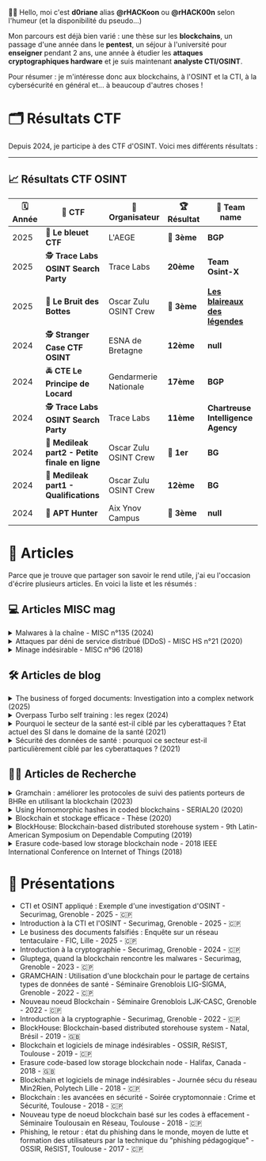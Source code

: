 👋🦝​ Hello, moi c'est **d0riane** alias **@rHACKoon** ou **@rHACK00n** selon l'humeur (et la disponibilité du pseudo...)

Mon parcours est déjà bien varié : une thèse sur les **blockchains**, un passage d'une année dans le **pentest**, un séjour à l'université pour **enseigner** pendant 2 ans, une année à étudier les **attaques cryptographiques hardware** et je suis maintenant **analyste CTI/OSINT**.

Pour résumer : je m'intéresse donc aux blockchains, à l'OSINT et la CTI, à la cybersécurité en général et... à beaucoup d'autres choses !

<!---
rHACK00n/rHACK00n is a ✨ special ✨ repository because its `README.md` (this file) appears on your GitHub profile.
You can click the Preview link to take a look at your changes.
--->
# 🗂️ Résultats CTF 

Depuis 2024, je participe à des CTF d'OSINT. Voici mes différents résultats :

---

## 📈 Résultats CTF OSINT

| 🗓️ Année | 🏁 CTF                               | 🏢 Organisateur                    | 🏆 Résultat                        |👥​ Team name       |  
|----------|--------------------------------------|------------------------------------|-----------------------------------|-----------------------------------|
| 2025      | 💠​ **Le bleuet CTF**                | L'AEGE                              | 🥉 **3ème**                       | **BGP**          |
| 2025     | 🕵️ **Trace Labs OSINT Search Party**     | Trace Labs                      | **20ème**                         | **Team Osint-X** |
| 2025     | 👢 **Le Bruit des Bottes**               | Oscar Zulu OSINT Crew           | 🥉 **3ème**                        | [**Les blaireaux des légendes**](https://github.com/Les-Blaireaux-des-Legendes) |
| 2024     | 🕵️ **Stranger Case CTF OSINT**           | ESNA de Bretagne                   |  **12ème**                      |**null**         |
| 2024     | 🚔 **CTE Le Principe de Locard**         | Gendarmerie Nationale              |    **17ème**                    | **BGP**          |
| 2024     | 🕵️ **Trace Labs OSINT Search Party**     | Trace Labs                      | **11ème**                          | **Chartreuse Intelligence Agency** |
| 2024     | 💊 **Medileak part2 - Petite finale en ligne**| Oscar Zulu OSINT Crew          |🥇 **1er**                        | **BG** |
| 2024     | 💊 **Medileak part1 - Qualifications**   | Oscar Zulu OSINT Crew              |    **12ème**                    | **BG** |
| 2024     | 🦊 **APT Hunter**                        | Aix Ynov Campus                    | 🥉 **3ème**                      | **null** |

# 📝​ Articles

Parce que je trouve que partager son savoir le rend utile, j'ai eu l'occasion d'écrire plusieurs articles. En voici la liste et les résumés :

## ​💻​ Articles MISC mag

<details>
<summary> Malwares à la chaîne - MISC n°135 (2024) </summary>
  
[Malwares à la chaîne - MISC n°135 (2024)](https://connect.ed-diamond.com/misc/misc-135/malwares-a-la-chaine)
  
Cet article explore une utilisation concrète de la blockchain dans le domaine malveillant, en particulier pour la création de malwares. Il commence par rappeler ce qu’est une blockchain et ses propriétés, avant de se concentrer sur son usage pour améliorer les infrastructures de command and control (C2). Deux cas sont ensuite étudiés : un botnet et un ransomware qui s’appuient sur la technologie blockchain pour devenir plus résilients, discrets ou difficiles à neutraliser.
</details>

<details>
<summary> Attaques par déni de service distribué (DDoS) - MISC HS n°21 (2020) </summary>
  
[Attaques par déni de service distribué (DDoS) - MISC HS n°21 (2020)](https://connect.ed-diamond.com/MISC/mischs-021/attaques-par-deni-de-service-distribue-ddos)

Les attaques par déni de service ont été popularisées il y a déjà 20 ans, et sont aujourd’hui connues de (quasiment) tous. Malgré cela, il reste simple et efficace d’en réaliser une, parfois sans même à avoir à écrire la moindre ligne de code. Cet article récapitule les fondamentaux du déni de service, et quelques conseils pour y faire face.
</details>

<details>
<summary> Minage indésirable - MISC n°96 (2018) </summary>
  
[Minage indésirable - MISC n°96 (2018)](https://connect.ed-diamond.com/MISC/misc-096/minage-indesirable)
  
L’article analyse la montée en puissance des logiciels de minage indésirables, aussi appelés cryptojackers. Face à l’explosion de la valeur des crypto-monnaies et à la difficulté croissante de miner de façon rentable, certains acteurs malveillants développent des programmes exploitant à leur insu les ressources informatiques d’utilisateurs. Ces malwares permettent aux attaquants de générer des crypto-monnaies sans investir dans du matériel coûteux, en transférant la charge sur des machines compromises. L’article détaille les mécanismes de ces attaques et les enjeux en matière de sécurité.
</details>


## 🛠️ Articles de blog
<details>
<summary> The business of forged documents: Investigation into a complex network (2025) </summary>
  
[The business of forged documents: Investigation into a complex network (2025)](https://blog.lexfo.fr/the-business-of-forged-documents-investigation.html)

L’article retrace une investigation OSINT approfondie sur une place de marché spécialisée dans les faux documents. Il détaille les techniques utilisées ainsi que les résultats : le regroupement des différents sites en "clusters" appartenant à des mêmes personnes. 
</details>

<details>
<summary> Overpass Turbo self training : les regex (2024) </summary>
  
[Overpass Turbo self training : les regex (2024)](https://medium.com/@d0riane/overpass-turbo-self-training-les-regex-cb278ad1e8cf)

Un exemple concret d'utilisation d'OverPass Turbo dans le cadre de GeoINT, avec notamment la découverte des regex.
</details>


<details>
<summary> Pourquoi le secteur de la santé est-il ciblé par les cyberattaques ? Etat actuel des SI dans le domaine de la santé (2021) </summary>

[Pourquoi le secteur de la santé est-il ciblé par les cyberattaques ? Etat actuel des SI dans le domaine de la santé (2021)](https://www.itrust.fr/sante-2-2-pourquoi-le-secteur-de-la-sante-est-il-cible-par-les-cyberattaques/)

L'article examine les vulnérabilités spécifiques des établissements de santé face aux cybermenaces. Il met en lumière des audits révélant que de nombreux hôpitaux français peuvent être compromis en moins d'une demi-journée, souvent via des accès physiques simples. Les causes identifiées incluent une faible segmentation réseau, l'utilisation d'équipements obsolètes et un manque de ressources dédiées à la cybersécurité.

</details>
  

<details>
<summary> Sécurité des données de santé : pourquoi ce secteur est-il particulièrement ciblé par les cyberattaques ? (2021) </summary>

[Sécurité des données de santé : pourquoi ce secteur est-il particulièrement ciblé par les cyberattaques ? (2021)
](https://www.itrust.fr/securite-des-donnees-de-sante-pourquoi-ce-secteur-est-il-particulierement-cible-par-les-cyberattaques/)

Cet article examine les raisons pour lesquelles les établissements de santé sont des cibles privilégiées des cybercriminels. Il met en évidence la valeur des données médicales, la criticité des infrastructures hospitalières et les vulnérabilités des systèmes d'information. 
</details>

## 👩‍🔬​ Articles de Recherche

<details>
<summary> Gramchain : améliorer les protocoles de suivi des patients porteurs de BHRe en utilisant la blockchain (2023) </summary>
  
[Gramchain : améliorer les protocoles de suivi des patients porteurs de BHRe en utilisant la blockchain (2023)](https://openscience.fr/IMG/pdf/iste_roisi23v3nspe_1.pdf)


L'article présente Gramchain, une solution basée sur une blockchain privée pour améliorer le suivi des patients porteurs de bactéries hautement résistantes émergentes (BHRe). Face aux défis de partage d'information entre établissements de santé, Gramchain propose une approche conforme au RGPD, centrée sur le patient, avec un contrôle d'accès granulaire. Cette solution vise à renforcer la traçabilité et la sécurité des données de santé sensibles.
</details>

<details>
<summary> Using Homomorphic hashes in coded blockchains - SERIAL20 (2020) </summary>
  
[Using Homomorphic hashes in coded blockchains - SERIAL20 (2020)](https://arxiv.org/abs/2010.04607)

L’article aborde un problème de scalabilité des blockchains : leur taille croissante. Il explore l’approche des coded blockchains, où les utilisateurs ne stockent que des fragments codés, allégeant ainsi le stockage. Pour contrer la propagation de fragments erronés par des nœuds malveillants, les auteurs proposent d’y intégrer des hachages homomorphes, permettant une détection immédiate des erreurs sans déchiffrement. L’efficacité de cette solution est étudiée théoriquement et par simulation.
  
</details>

  
<details>
<summary> Blockchain et stockage efficace - Thèse (2020) </summary>
  
[Blockchain et stockage efficace - Thèse (2020)](https://theses.fr/2020ESAE0048)

Cette thèse aborde un défi majeur des blockchains : leur taille croissante, rendant difficile leur stockage intégral par tous les participants et menaçant la décentralisation. L’auteur propose un nouveau type de nœud, appelé _low storage_ (LS) node, qui stocke uniquement des fragments codés des blocs. Ce système permet de préserver la décentralisation tout en réduisant les exigences de stockage. Le manuscrit présente également _BlockHouse_, une solution utilisant des contrats intelligents pour la location d’espace de stockage entre particuliers, garantissant des paiements sécurisés et automatiques via des preuves de récupération des données.

</details>

<details>
<summary> BlockHouse: Blockchain-based distributed storehouse system - 9th Latin-American Symposium on Dependable Computing (2019) </summary>
  
[BlockHouse: Blockchain-based distributed storehouse system - 9th Latin-American Symposium on Dependable Computing (2019)](https://ieeexplore.ieee.org/abstract/document/8995675/)

Cet article présente _BlockHouse_, un système de stockage décentralisé/P2P entièrement basé sur des blockchains privées où chaque participant peut louer son espace de stockage inutilisé pour héberger les données d'autres membres. Ce système utilise un contrat intelligent et un mécanisme de preuve de récupérabilité (Proof of Retrievability) pour vérifier automatiquement à une fréquence fixe si le fichier est toujours hébergé. En plus de garantir la transparence, la blockchain permet une meilleure intégration des paiements associés à ce type de système (paiements réguliers, séquestration pour assurer le bon comportement des utilisateurs, ...). À l'exception des données transférées entre le client et le serveur, toutes les actions passent par un contrat intelligent dans la blockchain afin d'enregistrer, payer et sécuriser l'intégralité du processus de stockage.

</details>

<details>
<summary> Erasure code-based low storage blockchain node - 2018 IEEE International Conference on Internet of Things (2018) </summary>
  
[Erasure code-based low storage blockchain node - 2018 IEEE International Conference on Internet of Things (2018)](https://ieeexplore.ieee.org/abstract/document/8726839)

Le concept de registre décentralisé suppose que chaque nœud d’un réseau blockchain stocke l’ensemble de la blockchain. Cependant, la taille des blockchains populaires pousse certains nœuds à utiliser des clients légers, ce qui peut entraîner une centralisation. Pour résoudre ce problème, nous proposons des nœuds à faible stockage utilisant des codes d’effacement pour stocker des fragments réduits de données. Ce système permet de reconstruire facilement un bloc à partir de quelques nœuds et encourage ainsi la décentralisation, même avec l’augmentation de la taille de la blockchain.

</details>
 

# 📢 Présentations

- CTI et OSINT appliqué : Exemple d'une investigation d'OSINT - Securimag, Grenoble - 2025 - 🇨🇵​
- Introduction à la CTI et l'OSINT - Securimag, Grenoble - 2025 - 🇨🇵​
- Le business des documents falsifiés : Enquête sur un réseau tentaculaire - FIC, Lille - 2025 - 🇨🇵​
- Introduction à la cryptographie - Securimag, Grenoble - 2024 - 🇨🇵​
- Gluptega, quand la blockchain rencontre les malwares - Securimag, Grenoble - 2023 - 🇨🇵​
- GRAMCHAIN : Utilisation d'une blockchain pour le partage de certains types de données de santé - Séminaire Grenoblois LIG-SIGMA, Grenoble - 2022 - 🇨🇵​
- Nouveau noeud Blockchain - Séminaire Grenoblois LJK-CASC, Grenoble - 2022 - 🇨🇵​
- Introduction à la cryptographie - Securimag, Grenoble - 2022 - 🇨🇵​
- BlockHouse: Blockchain-based distributed storehouse system - Natal, Brésil - 2019 - 🇬🇧​
- Blockchain et logiciels de minage indésirables - OSSIR, RéSIST, Toulouse - 2019 - 🇨🇵​
- Erasure code-based low storage blockchain node - Halifax, Canada - 2018 - 🇬🇧​
- Blockchain et logiciels de minage indésirables - Journée sécu du réseau Min2Rien, Polytech Lille - 2018 - 🇨🇵​
- Blockchain : les avancées en sécurité - Soirée cryptomonnaie : Crime et Sécurité, Toulouse - 2018 - 🇨🇵​
- Nouveau type de noeud blockchain basé sur les codes à effacement - Séminaire Toulousain en Réseau, Toulouse - 2018 - 🇨🇵​
- Phishing, le retour : état du phishing dans le monde, moyen de lutte et formation des utilisateurs par la technique du "phishing pédagogique" - OSSIR, RéSIST, Toulouse - 2017 - 🇨🇵​


